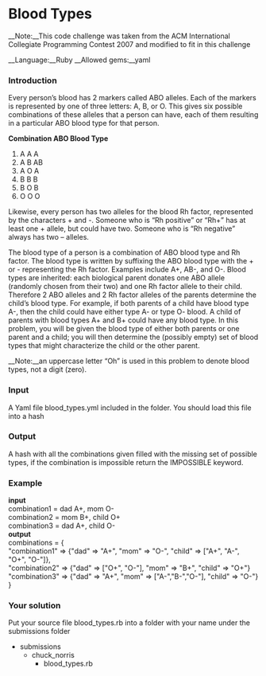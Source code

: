 Blood Types
===========

__Note:__This code challenge was taken from the ACM International Collegiate Programming Contest 2007 and modified to fit in this challenge

__Language:__Ruby
__Allowed gems:__yaml
### Introduction
Every person’s blood has 2 markers called ABO alleles. Each of the markers is represented by one of three
letters: A, B, or O. This gives six possible combinations of these alleles that a person can have, each of them
resulting in a particular ABO blood type for that person.

__Combination ABO Blood Type__

1.  A  A  A
2.  A  B  AB
3.  A  O  A
4.  B  B  B
5.  B  O  B
6.  O  O  O

Likewise, every person has two alleles for the blood Rh factor, represented by the characters + and -. Someone
who is “Rh positive” or “Rh+” has at least one + allele, but could have two. Someone who is “Rh negative”
always has two – alleles.

The blood type of a person is a combination of ABO blood type and Rh factor. The blood type is written by
suffixing the ABO blood type with the + or - representing the Rh factor. Examples include A+, AB-, and O-.
Blood types are inherited: each biological parent donates one ABO allele (randomly chosen from their two) and
one Rh factor allele to their child. Therefore 2 ABO alleles and 2 Rh factor alleles of the parents determine the
child’s blood type. For example, if both parents of a child have blood type A-, then the child could have either
type A- or type O- blood. A child of parents with blood types A+ and B+ could have any blood type.
In this problem, you will be given the blood type of either both parents or one parent and a child; you will then
determine the (possibly empty) set of blood types that might characterize the child or the other parent.

__Note:__an uppercase letter “Oh” is used in this problem to denote blood types, not a digit (zero).


### Input
A Yaml file blood_types.yml included in the folder. You should load this file into a hash

### Output
A hash with all the combinations given filled with the missing set of possible types, if the combination is impossible
return the IMPOSSIBLE keyword.

### Example

__input__<br />
combination1 = dad A+, mom O-<br />
combination2 = mom B+, child O+<br />
combination3 = dad A+, child O-<br />
__output__<br />
combinations = {<br />
  "combination1" => {"dad" => "A+", "mom" => "O-", "child" => ["A+", "A-", "O+", "O-"]},<br />
  "combination2" => {"dad" => ["O+", "O-"], "mom" => "B+", "child" => "O+"}<br />
  "combination3" => {"dad" => "A+", "mom" => ["A-","B-","O-"], "child" => "O-"}<br />
}

### Your solution
  Put your source file blood_types.rb into a folder with your name under the submissions folder<br />
  *   submissions
      *   chuck_norris
          *   blood_types.rb

